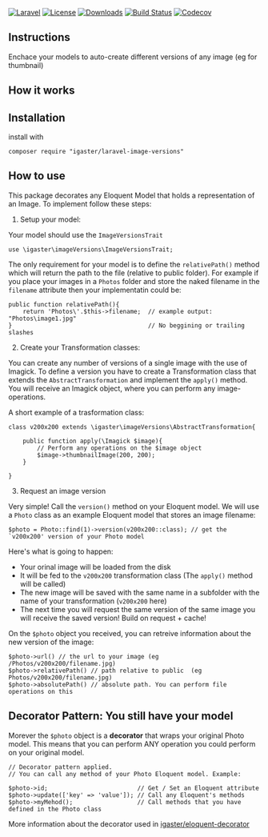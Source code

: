 [![Laravel](https://img.shields.io/badge/Laravel-5.x-orange.svg)](http://laravel.com)
[![License](http://img.shields.io/badge/license-MIT-brightgreen.svg)](https://tldrlegal.com/license/mit-license)
[![Downloads](https://img.shields.io/packagist/dt/igaster/laravel-image-versions.svg)](https://packagist.org/packages/igaster/laravel-image-versions)
[![Build Status](https://img.shields.io/travis/igaster/laravel-image-versions.svg)](https://travis-ci.org/igaster/laravel-image-versions)
[![Codecov](https://img.shields.io/codecov/c/github/igaster/laravel-image-versions.svg)](https://codecov.io/github/igaster/laravel-image-versions)

## Instructions

Enchace your models to auto-create different versions of any image (eg for thumbnail)


## How it works


## Installation

install with

    composer require "igaster/laravel-image-versions"

## How to use

This package decorates any Eloquent Model that holds a representation of an Image. To implement follow these steps:

1. Setup your model:

Your model should use the `ImageVersionsTrait`

    use \igaster\imageVersions\ImageVersionsTrait;

The only requirement for your model is to define the `relativePath()` method which will return the path to the file (relative to public folder). For example if you place your images in a `Photos` folder and store the naked filename in the `filename` attribute then your implementatin could be:

    public function relativePath(){
        return 'Photos\'.$this->filename;  // example output: "Photos\image1.jpg" 
    }                                      // No beggining or trailing slashes

2. Create your Transformation classes:

You can create any number of versions of a single image with the use of Imagick. To define a version you have to create a  Transformation class that extends the `AbstractTransformation` and implement the `apply()` method. You will receive an Imagick object, where you can perform any image-operations.

A short example of a trasformation class:

    class v200x200 extends \igaster\imageVersions\AbstractTransformation{

        public function apply(\Imagick $image){
            // Perform any operations on the $image object
            $image->thumbnailImage(200, 200);
        }
    
    }

3. Request an image version

Very simple! Call the `version()` method on your Eloquent model. We will use a `Photo` class as an example Eloquent model that stores an image filename:

	$photo = Photo::find(1)->version(v200x200::class); // get the `v200x200' version of your Photo model

Here's what is going to happen:

- Your orinal image will be loaded from the disk
- It will be fed to the `v200x200` transformation class (The `apply()` method will be called)
- The new image will be saved with the same name in a subfolder with the name of your transformation (`v200x200` here)
- The next time you will request the same version of the same image you will receive the saved version! Build on request + cache!

On the `$photo` object you received, you can retreive information about the new version of the image:

    $photo->url() // the url to your image (eg /Photos/v200x200/filename.jpg)
    $photo->relativePath() // path relative to public  (eg Photos/v200x200/filename.jpg)
    $photo->absolutePath() // absolute path. You can perform file operations on this

## Decorator Pattern: You still have your model

Morever the `$photo` object is a **decorator** that wraps your original Photo model. This means that you can perform ANY operation you could perform on your original model.

	// Decorator pattern applied.
	// You can call any method of your Photo Eloquent model. Example:
	
	$photo->id;							// Get / Set an Eloquent attribute
	$photo->update(['key' => 'value']);	// Call any Eloquent's methods
	$photo->myMehod();					// Call methods that you have defined in the Photo class

More information about the decorator used in [igaster/eloquent-decorator](https://github.com/igaster/eloquent-decorator)